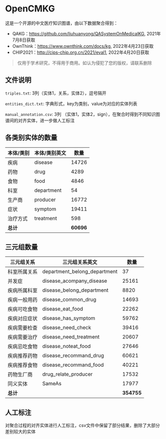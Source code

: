 # OpenCMKG

这是一个开源的中文医疗知识图谱，由以下数据聚合得到：

- QAKG：https://github.com/liuhuanyong/QASystemOnMedicalKG, 2021年7月8日获取
- OwnThink：https://www.ownthink.com/docs/kg, 2022年4月23日获取
- CHIP2021：http://cips-chip.org.cn/2021/eval1, 2022年4月20日获取

> 仅用于学术研究，不得用于商用。如认为侵犯了您的版权，请联系删除

## 文件说明

`triples.txt`: 3列（实体1，关系，实体2），逗号隔开

`entities_dict.txt`: 字典形式，key为类别，value为对应的实体列表

`manual_annotation.csv`: 3列 （实体1，实体2，sign），在聚合时得到不同知识图谱间的对齐实体，进一步做人工标注


## 各类别实体的数量

| 本体/类别 | 本体/类别英文 | 数量       |
| --------- | ------------- | ---------- |
| 疾病      | disease       | 14726      |
| 药物      | drug          | 4289       |
| 食物      | food          | 4846       |
| 科室      | department    | 54         |
| 生产商    | producer      | 16772      |
| 症状      | symptom       | 19411     |
| 治疗方式  | treatment     | 598       |
| **总计**  |               | **60696**  |



## 三元组数量

| **三元组关系** | **三元组关系英文**           | **数量**   |
| -------------- | ---------------------------- | ---------- |
| 科室所属关系   | department_belong_department | 37         |
| 并发症         | disease_acompany_disease     | 25161      |
| 疾病所属科室   | disease_belong_department    | 8820       |
| 疾病一般用药   | disease_common_drug          | 14693      |
| 疾病可吃食物   | disease_eat_food             | 22262      |
| 疾病对应症状   | disease_has_symptom          | 59762      |
| 疾病需要检查   | disease_need_check           | 39416      |
| 疾病需要治疗   | disease_need_treatment       | 20607      |
| 疾病忌吃食物   | disease_noteat_food          | 27646      |
| 疾病推荐药物   | disease_recommand_drug       | 60621      |
| 疾病推荐食物   | disease_recommand_food       | 40221      |
| 药物生厂商     | drug_relate_producer         | 17532      |
| 同义实体       | SameAs                       | 17977      |
| **总计**       |                              | **354755** |




## 人工标注

对聚合过程的对齐实体进行人工标注，csv文件中保留了部分结果，删除了大部分差别较大的实体


